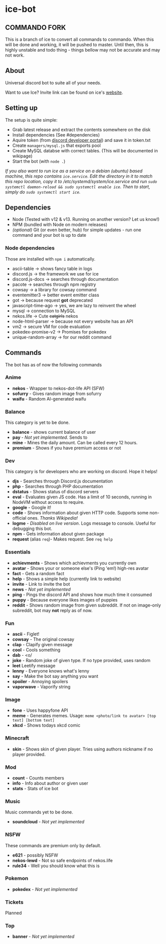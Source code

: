 # ice-bot

## COMMANDO FORK

This is a branch of ice to convert all commands to commando. When this will be done and working, it will be pushed to master. Until then, this is highly unstable and todo thing - things bellow may not be accurate and may not work.

## About

Universal discord bot to suite all of your needs.

Want to use Ice? Invite link can be found on ice's [website](http://ice.danbulant.eu).

## Setting up

The setup is quite simple:
* Grab latest release and extract the contents somewhere on the disk
* Install dependencies (See #dependencies)
* Aquire token (from [discord developer portal](https://discordapp.com/developers)) and save it in token.txt
* Create `managers/mysql.js` that exports pool
* Create MySQL databse with correct tables. (This will be documented in wikipage)
* Start the bot (with `node .`)

*If you also want to run ice as a service on a debian (ubuntu) based machine, this repo contains `ice.service`. Edit the directory in it to match this repo location, copy it to /etc/systemd/system/ice.service and run `sudo systemctl daemon-reload && sudo systemctl enable ice`. Then to start, simply do `sudo systemctl start ice`.*

## Dependencies

* Node (Tested with v12 & v13. Running on another version? Let us know!)
* NPM (bundled with Node on modern releases)
* *(optional)* Git (or even better, hub) for simple updates - run one command and your bot is up to date

### Node dependencies
Those are installed with `npm i` automatically.

* ascii-table -> shows fancy table in logs
* discord.js -> the framework we use for ice
* discord.js-docs -> searches through documentation
* pacote -> searches through npm registry
* cowsay -> a library for cowsay command
* eventemitter3 -> better event emitter class
* got -> because request **got** deprecated
* javascript-time-ago -> yes, we are lazy to reinvent the wheel
* mysql -> connection to MySQL
* nekos.life -> Cute ~~catgirls~~ nekos
* node-html-parser -> because not every website has an API
* vm2 -> secure VM for code evaluation
* pokedex-promise-v2 -> Promises for pokedex
* unique-random-array -> for our reddit command


## Commands

The bot has as of now the following commands

### Anime

* **nekos <endpoint>** - Wrapper to nekos-dot-life API (SFW)
* **sofurry** - Gives random image from sofurry
* **waifu** - Random AI-generated waifu

### Balance
This category is yet to be done.

* **balance** - shows current balance of user
* **pay <amount> <who>** - *Not yet implemented*. Sends <amount> to <who>
* **mine** - Mines the daily amount. Can be called every 12 hours.
* **premium** - Shows if you have premium access or not

### Dev
This category is for developers who are working on discord. Hope it helps!

* **djs** - Searches through Discord.js documentation
* **php** - Searches through PHP documentation
* **dstatus** - Shows status of discord servers
* **eval** - Evaluates given JS code. Has a limit of 10 seconds, running in NodeVM without access to require.
* **google** - Google it!
* **code** - Shows information about given HTTP code. Supports some non-official ones. *Thanks Wikipedia!*
* **logme** - *Disabled on live version*. Logs message to console. Useful for debugging this bot.
* **npm** - Gets information about given package
* **request** (alias `req`)- Makes request. See `req help`

### Essentials

* **achievments** - Shows which achievments you currently own
* **avatar** - Shows your or someone else's (Ping 'em!) high-res avatar
* **fact** - Gets a random fact
* **help** - Shows a simple help (currently link to website)
* **invite** - Link to invite the bot
* **news** - *Not yet implemented*
* **ping** - Pings the discord API and shows how much time it consumed
* **puppy** - Because everyone likes images of puppies
* **reddit** - Shows random image from given subreddit. If not on image-only subreddit, bot may **not** reply as of now.

### Fun

* **ascii** - Figlet!
* **cowsay** - The original cowsay
* **clap** - Clapify given message
* **cool** - Cools something
* **dab** - <o/
* **joke** - Random joke of given type. If no type provided, uses random
* **leet** Leetify message
* **lenny** - Everyone knows what's lenny
* **say** - Make the bot say anything you want
* **spoiler** - Annoying spoilers
* **vaporwave** - Vaporify string

### Image

* **fone** - Uses happyfone API
* **meme** - Generates memes. Usage: `meme <photo/link to avatar> [top text] [bottom text]`
* **xkcd** - Shows todays xkcd comic

### Minecraft

* **skin** - Shows skin of given player. Tries using authors nickname if no player provided.

### Mod

* **count** - Counts members
* **info** - Info about author or given user
* **stats** - Stats of ice bot

### Music 
Music commands yet to be done.

* **soundcloud** - *Not yet implemented*

### NSFW
These commands are premium only by default. 

* **e621** - possibly NSFW
* **nekos-lewd** - Not so safe endpoints of nekos.life
* **rule34** - Well you should know what this is

### Pokemon

* **pokedex** - *Not yet implemented*

### Tickets
Planned

### Top

* **banner** - *Not yet implemented*
